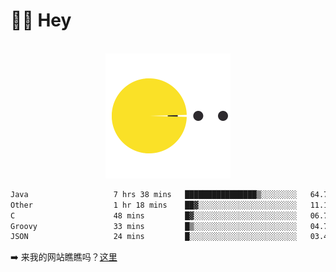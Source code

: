 
# 👋🏻 Hey
<div align="center">
	<br>
	<img src="https://raw.githubusercontent.com/Aniket965/Aniket965/master/pacman.svg?sanitize=true" width="200" height="200">
	<br>
</div>

<!--START_SECTION:waka-->

```txt
Java                   7 hrs 38 mins   ████████████████▒░░░░░░░░   64.70 %
Other                  1 hr 18 mins    ██▓░░░░░░░░░░░░░░░░░░░░░░   11.12 %
C                      48 mins         █▓░░░░░░░░░░░░░░░░░░░░░░░   06.79 %
Groovy                 33 mins         █▒░░░░░░░░░░░░░░░░░░░░░░░   04.70 %
JSON                   24 mins         █░░░░░░░░░░░░░░░░░░░░░░░░   03.45 %
```

<!--END_SECTION:waka-->

 ➡️  来我的网站瞧瞧吗？[这里](https://www.shaolongfei.com)
